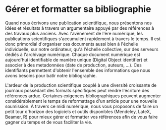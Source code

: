 # Gérer et formatter sa bibliographie

Quand nous écrivons une publication scientifique, nous présentons nos idées et résultats à travers un argumentaire appuyé par des références à des travaux plus anciens. Avec l'avènement de l'ère numérique, les publications scientifiques s'accumulent rapidement à travers le temps. Il est donc primordial d'organiser ces documents aussi bien à l'échelle individuelle, sur notre ordinateur, qu'à l'échelle collective, sur des serveurs dédiés à l'archivage numérique. Chaque document numérique est aujourd'hui identifiable de manière unique (Digital Object identifier) et associer à des metadonnées (date de production, auteurs, ...).  Ces identifiants permettent d'obtenir l'ensemble des informations que nous avons besoins pour batîr notre bibliographie.

 L'ardeur de la production scientifique couplé à une diversité croissante de journaux possèdant des formats spécifiques peut rendre l'écriture des références ardue. Certaines exigences bibliographiques peuvent augmenter considérablement le temps de reformattage d'un article pour une nouvelle soumission. À travers ce midi numérique, nous vous proposons de faire un petit tour d'horizon des logiciels et outils disponibles (Mendeley, LateX, Beamer, R) pour mieux gérer et formatter vos références afin de vous faire gagner du temps et de vous faciliter la vie.


 <!-- Quand nous écrivons un article scientifique, nous présentons idées et résultats à travers un argumentaire montrant l'importance de notre étude au regard de l'ensemble de la production scientifique. Pour rendre nos arguments convaincants, nous les appuyons par des références à des travaux plus anciens, ceux-la même qui ont contribué, de près ou de loin, à l'émergence de notre travail. Aujourd'hui, les résultats s'accumulent rapidement et il est primordial de structurer l'information actuelle et passée aussi bien à l'échelle individuelle, devant notre ordinateur, qu'à l'échelle collective, sur des serveurs dédiés. La première étape de ce travail est l'identification unique de chaque production de savoir. Pour cela, des numéros d'identification sont mis en place, permettant d'indexer les meta-données (date de production, auteurs, ...) relatives à une source d'information. Ces données sont, par ailleurs, utilisées directement dans nos travaux sous la forme des bibliographies que nous retrouvons à la fin des articles. La vigueur de la production scientifique va de pair avec une grande diversité de journaux qui possèdent souvent des mises en pages spécifiques, notamment pour les bibliographies. Changer la forme d'une liste de références peut être chronophage et surtout, cela ne change en rien la nature de notre argumentaire, il est primordial de se prémunir et d'avoir des solutions efficaces pour modifier le format des références. D'un point de vue individuel, nous devons répondre aux exigences suivantes : (i) trouver les références pertinentes pour notre étude, (ii) les stocker, et les utiliser au format demandé.
 Nous vous proposons de faire un petit tour d'horizon de la gestion des références avec les ressources dissponibles en lignes et les logiciels gratuits. -->
